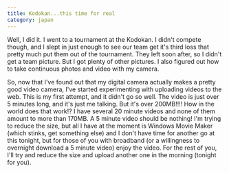 ```yaml
---
title: Kodokan...this time for real
category: japan
---
```

Well, I did it. I went to a tournament at the Kodokan. I didn't compete though, and I slept in just enough to see our team get it's third loss that pretty much put them out of the tournament. They left soon after, so I didn't get a team picture. But I got plenty of other pictures. I also figured out how to take continuous photos and video with my camera.

So, now that I've found out that my digital camera actually makes a pretty good video camera, I've started experimenting with uploading videos to the web. This is my first attempt, and it didn't go so well. The video is just over 5 minutes long, and it's just me talking. But it's over 200MB!!!! How in the world does that work!? I have several 20 minute videos and none of them amount to more than 170MB. A 5 minute video should be nothing! I'm trying to reduce the size, but all I have at the moment is Windows Movie Maker (which stinks, get something else) and I don't have time for another go at this tonight, but for those of you with broadband (or a willingness to overnight download a 5 minute video) enjoy the video. For the rest of you, I'll try and reduce the size and upload another one in the morning (tonight for you).
